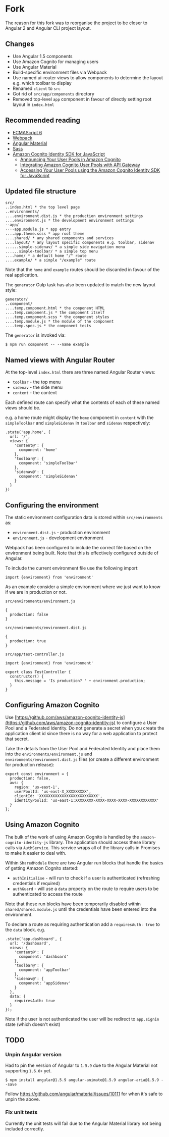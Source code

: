 # Fork

The reason for this fork was to reorganise the project to be closer to Angular 2 and Angular CLI project layout.

## Changes

* Use Angular 1.5 components
* Use Amazon Cognito for managing users
* Use Angular Material
* Build-specific environment files via Webpack
* Use named ui-router views to allow components to determine the layout e.g. which toolbar to display
* Renamed `client` to `src`
* Got rid of `src/app/components` directory
* Removed top-level `app` component in favour of directly setting root layout in `index.html`

## Recommended reading

* [ECMAScript 6 ](https://github.com/lukehoban/es6features#readme)
* [Webpack](http://webpack.github.io)
* [Angular Material](https://material.angularjs.org)
* [Sass](http://sass-lang.com/)
* [Amazon Cognito Identity SDK for JavaScript](https://github.com/aws/amazon-cognito-identity-js)
    * [Announcing Your User Pools in Amazon Cognito](https://aws.amazon.com/blogs/mobile/announcing-your-user-pools-in-amazon-cognito/#)
    * [Integrating Amazon Cognito User Pools with API Gateway](https://aws.amazon.com/blogs/mobile/integrating-amazon-cognito-user-pools-with-api-gateway/)
    * [Accessing Your User Pools using the Amazon Cognito Identity SDK for JavaScript](https://aws.amazon.com/blogs/mobile/accessing-your-user-pools-using-the-amazon-cognito-identity-sdk-for-javascript/)  

## Updated file structure

```
src/
..index.html * the top level page
..environments/
....environment.dist.js * the production environment settings
....environment.js * the development environment settings
⋅⋅app/
⋅⋅⋅⋅app.module.js * app entry
....app.theme.scss * app root theme 
....shared/ * any shared components and services
....layout/ * any layout specific components e.g. toolbar, sidenav
......simple-sidenav/ * a simple side navigation menu
......simple-toolbar/ * a simple top menu
....home/ * a default home "/" route
....example/ * a simple "/example" route
```

Note that the `home` and `example` routes should be discarded in favour of the real application.

The `generator` Gulp task has also been updated to match the new layout style:

```
generator/
..component/
....temp.component.html * the component HTML
....temp.component.js * the component itself
....temp.component.scss * the component styles
....temp.module.js * the module of the component
....temp.spec.js * the component tests
```

The `generator` is invoked via:

```
$ npm run component -- --name example
```

## Named views with Angular Router

At the top-level `index.html` there are three named Angular Router views: 
* `toolbar` - the top menu
* `sidenav` - the side menu
* `content` - the content

Each defined route can specify what the contents of each of these named views should be.

e.g. a home route might display the `home` component in `content` with the `simpleToolbar` and `simpleSidenav` 
in `toolbar` and `sidenav` respectively:

```
.state('app.home', {
  url: '/',
  views: {
    'content@': {
      component: 'home'
    },
    'toolbar@': {
      component: 'simpleToolbar'
    },
    'sidenav@': {
      component: 'simpleSidenav'
    }
  }
})
```

## Configuring the environment

The static environment configuration data is stored within `src/environments` as:

* `environment.dist.js` - production environment
* `environment.js` - development environment

Webpack has been configured to include the correct file based on the environment being built.  Note that this is effectively configured outside of Angular.

To include the current environment file use the following import:

```
import {environment} from 'environment'
```

As an example consider a simple environment where we just want to know if we are in production or not.

`src/environments/environment.js`
```
{
  production: false
}
```

`src/environments/environment.dist.js`
```
{
  production: true
}
```

`src/app/test-controller.js`
```
import {environment} from 'environment'

export class TestController {
  constructor() {
    this.message = 'Is production? ' + environment.production;
  }
}
```

## Configuring Amazon Cognito

Use [https://github.com/aws/amazon-cognito-identity-js](https://github.com/aws/amazon-cognito-identity-js) to configure 
a User Pool and a Federated Identity.  Do not generate a secret when you create the application client id since there is
no way for a web application to protect that secret.

Take the details from the User Pool and Federated Identity and place them into the `environments/environment.js` and
`environments/environment.dist.js` files (or create a different environment for production release):

```
export const environment = {
  production: false,
  aws: {
    region: 'us-east-1',
    userPoolId: 'us-east-X_XXXXXXXXX',
    clientId: 'XXXXXXXXXXXXXXXXXXXXXXXXXX',
    identityPoolId: 'us-east-1:XXXXXXXX-XXXX-XXXX-XXXX-XXXXXXXXXXXX'
  }
};
```

## Using Amazon Cognito

The bulk of the work of using Amazon Cognito is handled by the `amazon-cognito-identity-js` library.  The application
should access these library calls via `AuthService`.  This service wraps all of the library calls in Promises to 
make it easier to deal with.

Within `SharedModule` there are two Angular run blocks that handle the basics of getting Amazon Cognito started:

* `authInitialise` - will run to check if a user is authenticated (refreshing credentials if required)
* `authGuard` - will use a `data` property on the route to require users to be authenticated to access the route

Note that these run blocks have been temporarily disabled within `shared/shared.module.js` until the credentials have 
been entered into the environment.

To declare a route as requiring authentication add a `requiresAuth: true` to the `data` block. e.g.

```
.state('app.dashboard', {
  url: '/dashboard',
  views: {
    'content@': {
      component: 'dashboard'
    },
    'toolbar@': {
      component: 'appToolbar'
    },
    'sidenav@': {
      component: 'appSidenav'
    }
  },
  data: {
    requiresAuth: true
  }
});
```

Note if the user is not authenticated the user will be redirect to `app.signin` state (which doesn't exist)

## TODO

### Unpin Angular version

Had to pin the version of Angular to `1.5.9` due to the Angular Material not supporting `1.6.0+` yet.

```
$ npm install angular@1.5.9 angular-animate@1.5.9 angular-aria@1.5.9 --save
```

Follow https://github.com/angular/material/issues/10111 for when it's safe to unpin the above.

### Fix unit tests

Currently the unit tests will fail due to the Angular Material library not being included correctly.
